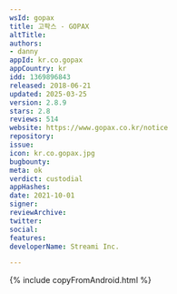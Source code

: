 ```yaml
---
wsId: gopax
title: 고팍스 - GOPAX
altTitle: 
authors:
- danny
appId: kr.co.gopax
appCountry: kr
idd: 1369896843
released: 2018-06-21
updated: 2025-03-25
version: 2.8.9
stars: 2.8
reviews: 514
website: https://www.gopax.co.kr/notice
repository: 
issue: 
icon: kr.co.gopax.jpg
bugbounty: 
meta: ok
verdict: custodial
appHashes: 
date: 2021-10-01
signer: 
reviewArchive: 
twitter: 
social: 
features: 
developerName: Streami Inc.

---
```


 {% include copyFromAndroid.html %}
